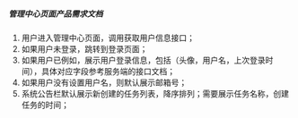##### 管理中心页面产品需求文档

1. 用户进入管理中心页面，调用获取用户信息接口；
2. 如果用户未登录，跳转到登录页面；
3. 如果用户已例如，展示用户登录信息，包括（头像，用户名，上次登录时间），具体对应字段参考服务端的接口文档；
4. 如果用户没有设置用户名，则默认展示邮箱号；
5. 系统公告栏默认展示新创建的任务列表，降序排列；需要展示任务名称，创建任务的时间；